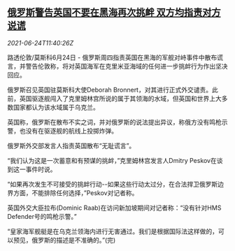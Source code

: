 <!--1624536062000-->
[俄罗斯警告英国不要在黑海再次挑衅 双方均指责对方说谎](https://cn.reuters.com/article/russia-uk-black-seaprovoke-0624-idCNKCS2E01C4)
------

<div><i>2021-06-24T11:40:26Z</i></div><p>路透伦敦/莫斯科6月24日 - 俄罗斯周四指责英国在黑海的军舰对峙事件中散布谎言，并警告伦敦称，将对英国海军在克里米亚海域的任何进一步挑衅行为作出坚决回应。</p><p>俄罗斯召见英国驻莫斯科大使Deborah Bronnert，对其进行正式外交谴责。此前，英国驱逐舰闯入了克里姆林宫所说的属于其领海的水域，但英国和世界上大多数国家都认为该水域属于乌克兰。</p><p>英国称，俄罗斯在散布不实之词，并对俄罗斯的说法提出异议，称俄方没有鸣枪示警，也没有在驱逐舰的航线上投掷炸弹。</p><p>俄罗斯外交部发言人指责英国散布“无耻谎言”。</p><p>“我们认为这是一次蓄意和有预谋的挑衅，”克里姆林宫发言人Dmitry Peskov在谈到这一事件时说。</p><p>“如果再次发生不可接受的挑衅行动--如果这些行动太过分，在合法捍卫俄罗斯边界方面，不能排除任何选择，”Peskov对记者称。</p><p>英国外交大臣拉布(Dominic Raab)在访问新加坡期间对记者称：“没有针对HMS Defender号的鸣枪示警。”</p><p>“皇家海军舰艇是在乌克兰领海内进行无害通过。我们是根据国际法这样做的，可以预见，俄罗斯的描述是不准确的。”(完)</p>
